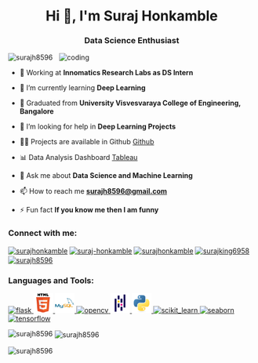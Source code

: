 <!--<img align="center" width="100%" height="50%" src="https://miro.medium.com/max/1400/1*g__jiesLRIfCRefVG69Pfw.gif"> -->
<h1 align="center">Hi 👋, I'm Suraj Honkamble</h1>
<h3 align="center">Data Science Enthusiast</h3>

<img align="right" alt="coding" width="400" src="[](https://media3.giphy.com/media/qgQUggAC3Pfv687qPC/giphy.gif](https://user-images.githubusercontent.com/55389276/140866485-8fb1c876-9a8f-4d6a-98dc-08c4981eaf70.gif)">

<p align="left"> <img src="https://komarev.com/ghpvc/?username=surajh8596&label=Profile%20views&color=0e75b6&style=flat" alt="surajh8596" /> </p>

- 🔭 Working at **Innomatics Research Labs as DS Intern**

- 🌱 I’m currently learning **Deep Learning**

- 👯 Graduated from **University Visvesvaraya College of Engineering, Bangalore**

- 🤝 I’m looking for help in **Deep Learning Projects**

- 👨‍💻 Projects are available in Github [Github](https://github.com/surajh8596/surajh8596)

- 📊 Data Analysis Dashboard [Tableau](https://public.tableau.com/app/profile/suraj.honkamble)

- 💬 Ask me about **Data Science and Machine Learning**

- 📫 How to reach me **surajh8596@gmail.com**

- ⚡ Fun fact **If you know me then I am funny**

<h3 align="left">Connect with me:</h3>
<p align="left">
<a href="https://linkedin.com/in/surajhonkamble" target="blank"><img align="center" src="https://raw.githubusercontent.com/rahuldkjain/github-profile-readme-generator/master/src/images/icons/Social/linked-in-alt.svg" alt="surajhonkamble" height="30" width="40" /></a>
<a href="https://stackoverflow.com/users/suraj-honkamble" target="blank"><img align="center" src="https://raw.githubusercontent.com/rahuldkjain/github-profile-readme-generator/master/src/images/icons/Social/stack-overflow.svg" alt="suraj-honkamble" height="30" width="40" /></a>
<a href="https://kaggle.com/surajhonkamble" target="blank"><img align="center" src="https://raw.githubusercontent.com/rahuldkjain/github-profile-readme-generator/master/src/images/icons/Social/kaggle.svg" alt="surajhonkamble" height="30" width="40" /></a>
<a href="https://instagram.com/surajking6958" target="blank"><img align="center" src="https://raw.githubusercontent.com/rahuldkjain/github-profile-readme-generator/master/src/images/icons/Social/instagram.svg" alt="surajking6958" height="30" width="40" /></a>
<a href="https://www.hackerrank.com/surajh8596" target="blank"><img align="center" src="https://raw.githubusercontent.com/rahuldkjain/github-profile-readme-generator/master/src/images/icons/Social/hackerrank.svg" alt="surajh8596" height="30" width="40" /></a>
</p>

<h3 align="left">Languages and Tools:</h3>
<p align="left"> <a href="https://flask.palletsprojects.com/" target="_blank" rel="noreferrer"> <img src="https://www.vectorlogo.zone/logos/pocoo_flask/pocoo_flask-icon.svg" alt="flask" width="40" height="40"/> </a> <a href="https://www.w3.org/html/" target="_blank" rel="noreferrer"> <img src="https://raw.githubusercontent.com/devicons/devicon/master/icons/html5/html5-original-wordmark.svg" alt="html5" width="40" height="40"/> </a> <a href="https://www.mysql.com/" target="_blank" rel="noreferrer"> <img src="https://raw.githubusercontent.com/devicons/devicon/master/icons/mysql/mysql-original-wordmark.svg" alt="mysql" width="40" height="40"/> </a> <a href="https://opencv.org/" target="_blank" rel="noreferrer"> <img src="https://www.vectorlogo.zone/logos/opencv/opencv-icon.svg" alt="opencv" width="40" height="40"/> </a> <a href="https://pandas.pydata.org/" target="_blank" rel="noreferrer"> <img src="https://raw.githubusercontent.com/devicons/devicon/2ae2a900d2f041da66e950e4d48052658d850630/icons/pandas/pandas-original.svg" alt="pandas" width="40" height="40"/> </a> <a href="https://www.python.org" target="_blank" rel="noreferrer"> <img src="https://raw.githubusercontent.com/devicons/devicon/master/icons/python/python-original.svg" alt="python" width="40" height="40"/> </a> <a href="https://scikit-learn.org/" target="_blank" rel="noreferrer"> <img src="https://upload.wikimedia.org/wikipedia/commons/0/05/Scikit_learn_logo_small.svg" alt="scikit_learn" width="40" height="40"/> </a> <a href="https://seaborn.pydata.org/" target="_blank" rel="noreferrer"> <img src="https://seaborn.pydata.org/_images/logo-mark-lightbg.svg" alt="seaborn" width="40" height="40"/> </a> <a href="https://www.tensorflow.org" target="_blank" rel="noreferrer"> <img src="https://www.vectorlogo.zone/logos/tensorflow/tensorflow-icon.svg" alt="tensorflow" width="40" height="40"/> </a> </p>

<p><img align="left" src="https://github-readme-stats.vercel.app/api/top-langs?username=surajh8596&show_icons=true&locale=en&layout=compact" alt="surajh8596" /></p>

<p>&nbsp;<img align="center" src="https://github-readme-stats.vercel.app/api?username=surajh8596&show_icons=true&locale=en" alt="surajh8596" /></p>

<p><img align="center" src="https://github-readme-streak-stats.herokuapp.com/?user=surajh8596&" alt="surajh8596" /></p>
